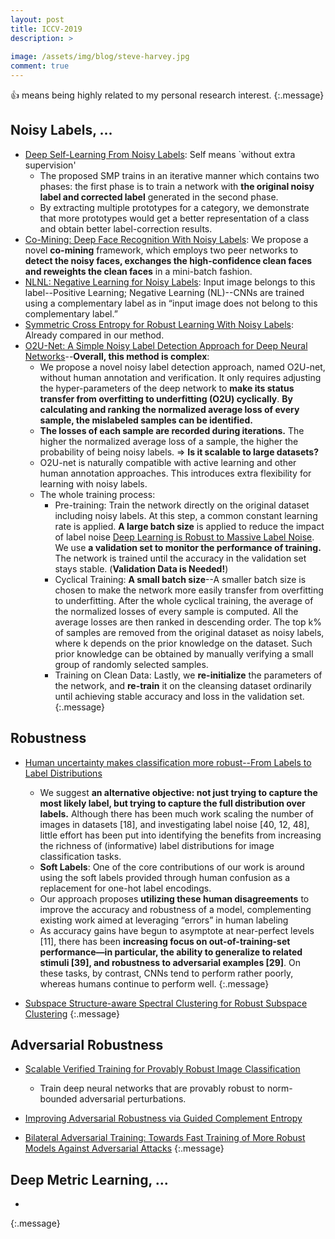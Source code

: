 ```yaml
---
layout: post
title: ICCV-2019
description: >
  
image: /assets/img/blog/steve-harvey.jpg
comment: true
---
```


:+1: means being highly related to my personal research interest. 
{:.message}


## Noisy Labels, ...
* [Deep Self-Learning From Noisy Labels](http://openaccess.thecvf.com/content_ICCV_2019/papers/Han_Deep_Self-Learning_From_Noisy_Labels_ICCV_2019_paper.pdf):  Self means `without extra supervision'     
    * The proposed SMP trains in an iterative manner which
contains two phases: the first phase is to train a network
with **the original noisy label and corrected label** generated
in the second phase.
    * By extracting multiple prototypes for a category, we demonstrate that more prototypes would get a better representation of a class and obtain better label-correction results.
* [Co-Mining: Deep Face Recognition With Noisy Labels](http://openaccess.thecvf.com/content_ICCV_2019/papers/Wang_Co-Mining_Deep_Face_Recognition_With_Noisy_Labels_ICCV_2019_paper.pdf): We propose a novel **co-mining** framework, which employs two peer networks to **detect the noisy faces,
exchanges the high-confidence clean faces and reweights the clean faces** in a mini-batch fashion.
* [NLNL: Negative Learning for Noisy Labels](http://openaccess.thecvf.com/content_ICCV_2019/papers/Kim_NLNL_Negative_Learning_for_Noisy_Labels_ICCV_2019_paper.pdf): Input image belongs to this label--Positive Learning; Negative Learning (NL)--CNNs are trained using a complementary label as in “input image does not belong to this complementary label.”
* [Symmetric Cross Entropy for Robust Learning With Noisy Labels](http://openaccess.thecvf.com/content_ICCV_2019/papers/Wang_Symmetric_Cross_Entropy_for_Robust_Learning_With_Noisy_Labels_ICCV_2019_paper.pdf): Already compared in our method. 
* [O2U-Net: A Simple Noisy Label Detection Approach for Deep Neural Networks](http://openaccess.thecvf.com/content_ICCV_2019/papers/Huang_O2U-Net_A_Simple_Noisy_Label_Detection_Approach_for_Deep_Neural_ICCV_2019_paper.pdf)--**Overall, this method is complex**: 
    * We propose a novel noisy label detection approach, named O2U-net, without human annotation and verification.
    It only requires adjusting the hyper-parameters of the deep network to **make its status transfer from overfitting to underfitting (O2U) cyclically**. 
    **By calculating and ranking the normalized average loss of every sample, the mislabeled samples can be identified.**
    * **The losses of each sample are recorded during iterations.** The higher the normalized average loss of a sample, the higher the probability of being noisy labels.
    => **Is it scalable to large datasets?**
    * O2U-net is naturally compatible with active learning and other human annotation approaches. This introduces extra flexibility for learning with noisy labels.
    * The whole training process: 
        * Pre-training:  Train the network directly on the original dataset including noisy labels. At this step, a common constant learning rate is applied. **A large batch size** is applied to reduce the impact of label noise [Deep Learning is Robust to Massive Label Noise](https://arxiv.org/abs/1705.10694).  We use **a validation set to monitor the performance of training.** The network is trained until the accuracy in the validation set stays stable. (**Validation Data is Needed!**)
        * Cyclical Training: **A small batch size**--A smaller batch size is chosen to make the network more easily transfer from overfitting to underfitting.
        After the whole cyclical training, the average of the
        normalized losses of every sample is computed. All
        the average losses are then ranked in descending order.
        The top k% of samples are removed from the original
        dataset as noisy labels, where k depends on the prior
        knowledge on the dataset. Such prior knowledge can
        be obtained by manually verifying a small group of
        randomly selected samples.
        * Training on Clean Data: Lastly, we **re-initialize** the
            parameters of the network, and **re-train** it on the cleansing dataset ordinarily until achieving stable accuracy
            and loss in the validation set.
{:.message}

## Robustness
* [Human uncertainty makes classification more robust--From Labels to Label Distributions](http://openaccess.thecvf.com/content_ICCV_2019/papers/Peterson_Human_Uncertainty_Makes_Classification_More_Robust_ICCV_2019_paper.pdf)
    * We suggest **an alternative objective: not
just trying to capture the most likely label, but trying to capture the full distribution over labels.** Although there has been much work scaling the number of images in datasets [18], and investigating label noise
[40, 12, 48], little effort has been put into identifying the
benefits from increasing the richness of (informative) label
distributions for image classification tasks.
    * **Soft Labels**: One of the core contributions of our work is around using the soft labels provided through human confusion as a replacement for one-hot label encodings. 
    * Our approach proposes **utilizing these human disagreements** to improve the accuracy and robustness of a model, complementing existing work aimed at leveraging “errors” in human labeling 
    * As accuracy gains have begun to asymptote at
near-perfect levels [11], there has been **increasing focus on
out-of-training-set performance—in particular, the ability
to generalize to related stimuli [39], and robustness to adversarial examples [29]**. On these tasks, by contrast, CNNs
tend to perform rather poorly, whereas humans continue to
perform well.
{:.message}

* [Subspace Structure-aware Spectral Clustering for Robust Subspace Clustering](http://openaccess.thecvf.com/content_ICCV_2019/papers/Yamaguchi_Subspace_Structure-Aware_Spectral_Clustering_for_Robust_Subspace_Clustering_ICCV_2019_paper.pdf)
{:.message}

## Adversarial Robustness
* [Scalable Verified Training for Provably Robust Image Classification](http://openaccess.thecvf.com/content_ICCV_2019/papers/Gowal_Scalable_Verified_Training_for_Provably_Robust_Image_Classification_ICCV_2019_paper.pdf)
    * Train deep neural networks that are provably robust to norm-bounded adversarial perturbations.

* [Improving Adversarial Robustness via Guided Complement Entropy](http://openaccess.thecvf.com/content_ICCV_2019/papers/Chen_Improving_Adversarial_Robustness_via_Guided_Complement_Entropy_ICCV_2019_paper.pdf)

* [Bilateral Adversarial Training: Towards Fast Training of More Robust Models
Against Adversarial Attacks](http://openaccess.thecvf.com/content_ICCV_2019/papers/Wang_Bilateral_Adversarial_Training_Towards_Fast_Training_of_More_Robust_Models_ICCV_2019_paper.pdf)
{:.message}

## Deep Metric Learning, ...
* 
{:.message}